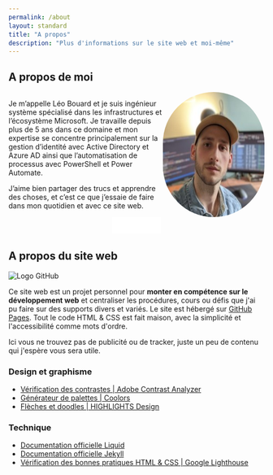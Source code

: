 ```yaml
---
permalink: /about
layout: standard
title: "A propos"
description: "Plus d'informations sur le site web et moi-même"
---
```


## A propos de moi

<div style="display: flex;">
    <div>
        <p>Je m’appelle Léo Bouard et je suis ingénieur système spécialisé dans les infrastructures et l’écosystème Microsoft. Je travaille depuis plus de 5 ans dans ce domaine et mon expertise se concentre principalement sur la gestion d’identité avec Active Directory et Azure AD ainsi que l’automatisation de processus avec PowerShell et Power Automate.</p>
        <p>J’aime bien partager des trucs et apprendre des choses, et c’est ce que j’essaie de faire dans mon quotidien et avec ce site web.</p>
    </div>
    <img src="/assets/images/profile-picture.jpg" alt="Photo de profil" style="border-radius: 100px;">
</div>

<!-- Personnal links section -->

<div style="display: flex; justify-content: center;">
    <a href="{{ site.linkedin }}" target="_blank"><img src="/assets/images/linkedin.svg" alt="Profil LinkedIn" width="32px"></a>
    <a href="/cv"><img src="/assets/images/resume.svg" alt="Mon CV" width="32px"></a>
    <a href="mailto:{{ site.emailAddress }}"><img src="/assets/images/email.svg" alt="M'envoyez un email" width="32px"></a>
</div>

## A propos du site web

<div>
    <img src="https://cdn-icons-png.flaticon.com/512/25/25231.png" alt="Logo GitHub">
    <p>Ce site web est un projet personnel pour <b>monter en compétence sur le développement web</b> et centraliser les procédures, cours ou défis que j'ai pu faire sur des supports divers et variés. Le site est hébergé sur <a href="https://docs.github.com/en/pages" target="_blank">GitHub Pages</a>. Tout le code HTML & CSS est fait maison, avec la simplicité et l'accessibilité comme mots d'ordre.</p>
    <p>Ici vous ne trouvez pas de publicité ou de tracker, juste un peu de contenu qui j'espère vous sera utile.</p>
</div>

### Design et graphisme

- [Vérification des contrastes \| Adobe Contrast Analyzer](https://color.adobe.com/fr/create/color-contrast-analyzer)
- [Générateur de palettes \| Coolors](https://coolors.co/generate)
- [Flèches et doodles \| HIGHLIGHTS Design](https://www.highlights.design/)

### Technique 

- [Documentation officielle Liquid](https://shopify.github.io/liquid/)
- [Documentation officielle Jekyll](https://jekyllrb.com/docs/)
- [Vérification des bonnes pratiques HTML & CSS \| Google Lighthouse](https://pagespeed.web.dev/)
